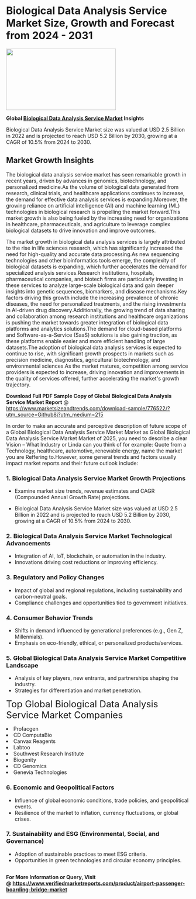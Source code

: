 <H1>Biological Data Analysis Service Market Size, Growth and Forecast from 2024 - 2031</H1><img class="aligncenter size-medium wp-image-584254" src="https://thirdeyenews.in/wp-content/uploads/2024/09/Global-Market-Research-300x168.jpeg" alt="" width="300" height="168" /><p><strong>Global&nbsp;<a href="https://www.marketsizeandtrends.com/download-sample/776522/?utm_source=Github8j?utm_medium=215">Biological Data Analysis Service Market</a> Insights</strong></p><p>Biological Data Analysis Service Market size was valued at USD 2.5 Billion in 2022 and is projected to reach USD 5.2 Billion by 2030, growing at a CAGR of 10.5% from 2024 to 2030.</p><p><h2>Market Growth Insights</h2> <p>The biological data analysis service market has seen remarkable growth in recent years, driven by advances in genomics, biotechnology, and personalized medicine.As the volume of biological data generated from research, clinical trials, and healthcare applications continues to increase, the demand for effective data analysis services is expanding.Moreover, the growing reliance on artificial intelligence (AI) and machine learning (ML) technologies in biological research is propelling the market forward.This market growth is also being fueled by the increasing need for organizations in healthcare, pharmaceuticals, and agriculture to leverage complex biological datasets to drive innovation and improve outcomes.</p> <p>The market growth in biological data analysis services is largely attributed to the rise in life sciences research, which has significantly increased the need for high-quality and accurate data processing.As new sequencing technologies and other bioinformatics tools emerge, the complexity of biological datasets is expanding, which further accelerates the demand for specialized analysis services.Research institutions, hospitals, pharmaceutical companies, and biotech firms are particularly investing in these services to analyze large-scale biological data and gain deeper insights into genetic sequences, biomarkers, and disease mechanisms.Key factors driving this growth include the increasing prevalence of chronic diseases, the need for personalized treatments, and the rising investments in AI-driven drug discovery.Additionally, the growing trend of data sharing and collaboration among research institutions and healthcare organizations is pushing the market towards greater integration of biological data platforms and analytics solutions.The demand for cloud-based platforms and Software-as-a-Service (SaaS) solutions is also gaining traction, as these platforms enable easier and more efficient handling of large datasets.The adoption of biological data analysis services is expected to continue to rise, with significant growth prospects in markets such as precision medicine, diagnostics, agricultural biotechnology, and environmental sciences.As the market matures, competition among service providers is expected to increase, driving innovation and improvements in the quality of services offered, further accelerating the market's growth trajectory.</p> <p><span class=""><strong>Download Full PDF Sample Copy of Global Biological Data Analysis Service Market Report</strong> @ <a href="https://www.marketsizeandtrends.com/download-sample/776522/?utm_source=Github8j?utm_medium=215" target="_blank">https://www.marketsizeandtrends.com/download-sample/776522/?utm_source=Github8j?utm_medium=215</a></span></p><p>In order to make an accurate and perceptive description of future scope of a Global&nbsp;Biological Data Analysis Service Market Market as Global&nbsp;Biological Data Analysis Service Market Market of 2025, you need to describe a clear Vision &ndash; What Industry or Linda can you think of for example: Quote from a Technology, healthcare, automotive, renewable energy, name the market you are Reffering to.However, some general trends and factors usually impact market reports and their future outlook include:</p><h3>1.&nbsp;<strong>Biological Data Analysis Service Market Growth Projections</strong></h3><ul><li>Examine market size trends, revenue estimates and CAGR (Compounded Annual Growth Rate) projections.</li><li><p>Biological Data Analysis Service Market size was valued at USD 2.5 Billion in 2022 and is projected to reach USD 5.2 Billion by 2030, growing at a CAGR of 10.5% from 2024 to 2030.</p></li></ul><h3>2.&nbsp;<strong>Biological Data Analysis Service Market Technological Advancements</strong></h3><ul><li>Integration of AI, IoT, blockchain, or automation in the industry.</li><li>Innovations driving cost reductions or improving efficiency.</li></ul><h3>3.&nbsp;<strong>Regulatory and Policy Changes</strong></h3><ul><li>Impact of global and regional regulations, including sustainability and carbon-neutral goals.</li><li>Compliance challenges and opportunities tied to government initiatives.</li></ul><h3>4.&nbsp;<strong>Consumer Behavior Trends</strong></h3><ul><li>Shifts in demand influenced by generational preferences (e.g., Gen Z, Millennials).</li><li>Emphasis on eco-friendly, ethical, or personalized products/services.</li></ul><h3>5.&nbsp;<strong>Global Biological Data Analysis Service Market Competitive Landscape</strong></h3><ul><li>Analysis of key players, new entrants, and partnerships shaping the industry.</li><li>Strategies for differentiation and market penetration.</li></ul><p data-pm-slice="1 1 []"><span style="color: inherit; font-family: inherit; font-size: 25px;">Top Global Biological Data Analysis Service Market Companies</span></p><div class="" data-test-id=""><p><li>Profacgen</li><li> CD ComputaBio</li><li> Canvax Reagents</li><li> Labtoo</li><li> Southwest Research Institute</li><li> Biogenity</li><li> CD Genomics</li><li> Genevia Technologies</li></p></div><h3>6.&nbsp;<strong>Economic and Geopolitical Factors</strong></h3><ul><li>Influence of global economic conditions, trade policies, and geopolitical events.</li><li>Resilience of the market to inflation, currency fluctuations, or global crises.</li></ul><h3>7.&nbsp;<strong>Sustainability and ESG (Environmental, Social, and Governance)</strong></h3><ul><li>Adoption of sustainable practices to meet ESG criteria.</li><li>Opportunities in green technologies and circular economy principles.</li></ul><h2><strong style="font-size: 14px;">For More Information or Query, Visit @&nbsp;</strong><a style="background-color: #ffffff; font-size: 14px;" href="https://www.marketsizeandtrends.com/report/biological-data-analysis-service-market/" target="_blank">https://www.verifiedmarketreports.com/product/airport-passenger-boarding-bridge-market</a></h2>
